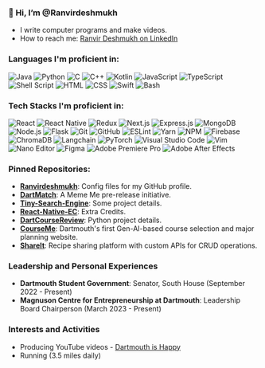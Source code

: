 ### 👋 Hi, I’m @Ranvirdeshmukh

-  I write computer programs and make videos.
-  How to reach me: [Ranvir Deshmukh on LinkedIn](https://www.linkedin.com/in/ranvir-deshmukh-209706199)
  


### Languages I'm proficient in:
![Java](https://img.shields.io/badge/-Java-%23ED8B00?style=for-the-badge&logo=java&logoColor=white)
![Python](https://img.shields.io/badge/-Python-%23FFD43B?style=for-the-badge&logo=python&logoColor=darkgreen)
![C](https://img.shields.io/badge/-C-%23A8B9CC?style=for-the-badge&logo=c&logoColor=white)
![C++](https://img.shields.io/badge/-C++-%2300599C?style=for-the-badge&logo=c%2B%2B&logoColor=white)
![Kotlin](https://img.shields.io/badge/-Kotlin-%230095D5?style=for-the-badge&logo=kotlin&logoColor=white)
![JavaScript](https://img.shields.io/badge/-JavaScript-%23F7DF1E?style=for-the-badge&logo=javascript&logoColor=black)
![TypeScript](https://img.shields.io/badge/-TypeScript-%23007ACC?style=for-the-badge&logo=typescript&logoColor=white)
![Shell Script](https://img.shields.io/badge/-Shell_Script-%23121011?style=for-the-badge&logo=gnu-bash&logoColor=white)
![HTML](https://img.shields.io/badge/-HTML-%23E34F26?style=for-the-badge&logo=html5&logoColor=white)
![CSS](https://img.shields.io/badge/-CSS-%231572B6?style=for-the-badge&logo=css3&logoColor=white)
![Swift](https://img.shields.io/badge/-Swift-%23FA7343?style=for-the-badge&logo=swift&logoColor=white)
![Bash](https://img.shields.io/badge/-Bash-%234EAA25?style=for-the-badge&logo=gnu-bash&logoColor=white)

### Tech Stacks I'm proficient in:
![React](https://img.shields.io/badge/-React-%2320232a?style=for-the-badge&logo=react&logoColor=%2361DAFB)
![React Native](https://img.shields.io/badge/-React%20Native-%2320232a?style=for-the-badge&logo=react&logoColor=%2361DAFB)
![Redux](https://img.shields.io/badge/-Redux-%23764ABC?style=for-the-badge&logo=redux&logoColor=white)
![Next.js](https://img.shields.io/badge/-Next.js-%23000000?style=for-the-badge&logo=nextdotjs&logoColor=white)
![Express.js](https://img.shields.io/badge/-Express.js-%23000000?style=for-the-badge&logo=express&logoColor=%2361DAFB)
![MongoDB](https://img.shields.io/badge/-MongoDB-%2347A248?style=for-the-badge&logo=mongodb&logoColor=white)
![Node.js](https://img.shields.io/badge/-Node.js-%23339933?style=for-the-badge&logo=nodedotjs&logoColor=white)
![Flask](https://img.shields.io/badge/-Flask-%23000?style=for-the-badge&logo=flask&logoColor=white)
![Git](https://img.shields.io/badge/-Git-%23F05032?style=for-the-badge&logo=git&logoColor=white)
![GitHub](https://img.shields.io/badge/-GitHub-%23181717?style=for-the-badge&logo=github&logoColor=white)
![ESLint](https://img.shields.io/badge/-ESLint-%234B32C3?style=for-the-badge&logo=eslint&logoColor=white)
![Yarn](https://img.shields.io/badge/-Yarn-%232C8EBB?style=for-the-badge&logo=yarn&logoColor=white)
![NPM](https://img.shields.io/badge/-NPM-%23CB3837?style=for-the-badge&logo=npm&logoColor=white)
![Firebase](https://img.shields.io/badge/-Firebase-%23FFCA28?style=for-the-badge&logo=firebase&logoColor=black)
![ChromaDB](https://img.shields.io/badge/-ChromaDB-%2347A248?style=for-the-badge&logo=chromadb&logoColor=white)
![Langchain](https://img.shields.io/badge/-Langchain-%23000000?style=for-the-badge&logo=langchain&logoColor=white)
![PyTorch](https://img.shields.io/badge/-PyTorch-%23EE4C2C?style=for-the-badge&logo=pytorch&logoColor=white)
![Visual Studio Code](https://img.shields.io/badge/-VS%20Code-%23007ACC?style=for-the-badge&logo=visual-studio-code&logoColor=white)
![Vim](https://img.shields.io/badge/-Vim-%2311AB00?style=for-the-badge&logo=vim&logoColor=white)
![Nano Editor](https://img.shields.io/badge/-Nano%20Editor-%234E9A06?style=for-the-badge&logo=nano-editor&logoColor=white)
![Figma](https://img.shields.io/badge/-Figma-%23F24E1E?style=for-the-badge&logo=figma&logoColor=white)
![Adobe Premiere Pro](https://img.shields.io/badge/-Adobe%20Premiere%20Pro-%239999FF?style=for-the-badge&logo=adobe-premiere-pro&logoColor=white)
![Adobe After Effects](https://img.shields.io/badge/-Adobe%20After%20Effects-%239999FF?style=for-the-badge&logo=adobe-after-effects&logoColor=white)

### Pinned Repositories:
- **[Ranvirdeshmukh](https://github.com/Ranvirdeshmukh/Ranvirdeshmukh)**: Config files for my GitHub profile.
- **[DartMatch]((https://github.com/Ranvirdeshmukh/DartMatch))**: A Meme Me pre-release initiative.
- **[Tiny-Search-Engine]((https://github.com/Ranvirdeshmukh/Tiny-Search-Engine))**: Some project details.
- **[React-Native-EC](https://github.com/Ranvirdeshmukh/React-Native-EC)**: Extra Credits.
- **[DartCourseReview](https://github.com/Ranvirdeshmukh/DartCourseReview)**: Python project details.
- **[CourseMe](https://github.com/Ranvirdeshmukh/CourseMe)**: Dartmouth's first Gen-AI-based course selection and major planning website.
- **[ShareIt](https://github.com/Ranvirdeshmukh/ShareIt)**: Recipe sharing platform with custom APIs for CRUD operations.

### Leadership and Personal Experiences
- **Dartmouth Student Government**: Senator, South House (September 2022 - Present)
- **Magnuson Centre for Entrepreneurship at Dartmouth**: Leadership Board Chairperson (March 2023 - Present)

### Interests and Activities
- Producing YouTube videos - [Dartmouth is Happy]((https://youtu.be/4FNZafeLKlY?si=GzQjaxeqpHL3tpsi))
- Running (3.5 miles daily)
